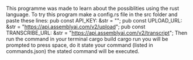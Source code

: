 This programme was made to learn about the possiblities using the rust language.
To try this program make a config.rs file in the src folder and paste these lines:
  pub const API_KEY: &str = "<Your API Key>";
  pub const UPLOAD_URL: &str = "https://api.assemblyai.com/v2/upload";
  pub const TRANSCRIBE_URL: &str = "https://api.assemblyai.com/v2/transcript";
Then run the command in your terminal 
  cargo build
  cargo run
you will be prompted to press space, do it state your command (listed in commands.json)
the stated command will be executed.
